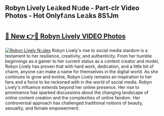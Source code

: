## Robyn Lively Le𝚊ked N𝚞de - Part-cIr Video Photos - Hot Onlyf𝚊ns Le𝚊ks 8S1Jm

# <h2><a href="http://ab75335.deff.icu/?id=Robyn+Lively">🔗 New 👉🔴 Robyn Lively VIDEO Photos</a></h2>

[![Robyn Lively N𝚞des](https://i.imgur.com/rIISA9y.gif)](http://ab75335.deff.icu/?id=Robyn+Lively)
Robyn Lively's rise to social media stardom is a testament to her resilience, creativity, and authenticity. From her humble beginnings as a gamer to her current status as a content creator and model, Robyn Lively has proven that with hard work, dedication, and a little bit of charm, anyone can make a name for themselves in the digital world. As she continues to grow and evolve, Robyn Lively remains an inspiration to her fans and a force to be reckoned with in the world of social media. Robyn Lively's influence extends beyond her online presence. Her rise to prominence has sparked discussions about the changing landscape of online content creation and the complexities of online fandom. Her controversial approach has challenged traditional notions of beauty, sexuality, and female empowerment.
